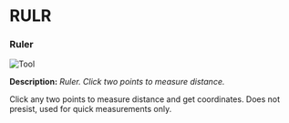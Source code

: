 # RULR

### Ruler

![Tool](https://i.imgur.com/23chfti.gif)

**Description:** *Ruler. Click two points to measure distance.*

Click any two points to measure distance and get coordinates. Does not presist, used for quick measurements only.